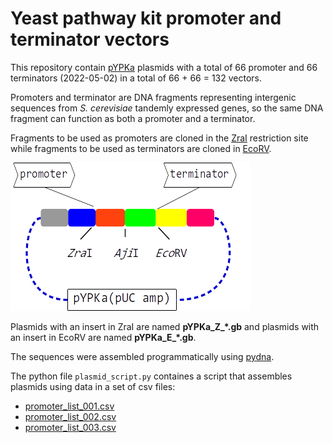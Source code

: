 # Yeast pathway kit promoter and terminator vectors

This repository contain [pYPKa](sequences/pYPKa.gb) plasmids with a
total of 66 promoter and 66 terminators (2022-05-02)
in a total of 66 + 66 = 132 vectors.

Promoters and terminator are DNA fragments representing intergenic sequences from _S. cerevisiae_ tandemly
expressed genes, so the same DNA fragment can function as both a promoter and a terminator.

Fragments to be used as promoters are cloned in the [ZraI](http://rebase.neb.com/rebase/enz/ZraI.html) restriction site
while fragments to be used as terminators are cloned in [EcoRV](http://rebase.neb.com/rebase/enz/EcoRV.html).

![pYPKa_ZE](docs/figure_pYPKa_ZE.png)

Plasmids with an insert in ZraI are named **pYPKa_Z_*.gb** and plasmids with an insert in EcoRV are named  **pYPKa_E_*.gb**.

The sequences were assembled programmatically using [pydna](https://bmcbioinformatics.biomedcentral.com/articles/10.1186/s12859-015-0544-x).

The python file `plasmid_script.py` containes a script that assembles plasmids
using data in a set of csv files:

- [promoter_list_001.csv](sequences/promoter_list_001.csv)
- [promoter_list_002.csv](sequences/promoter_list_002.csv)
- [promoter_list_003.csv](sequences/promoter_list_003.csv)